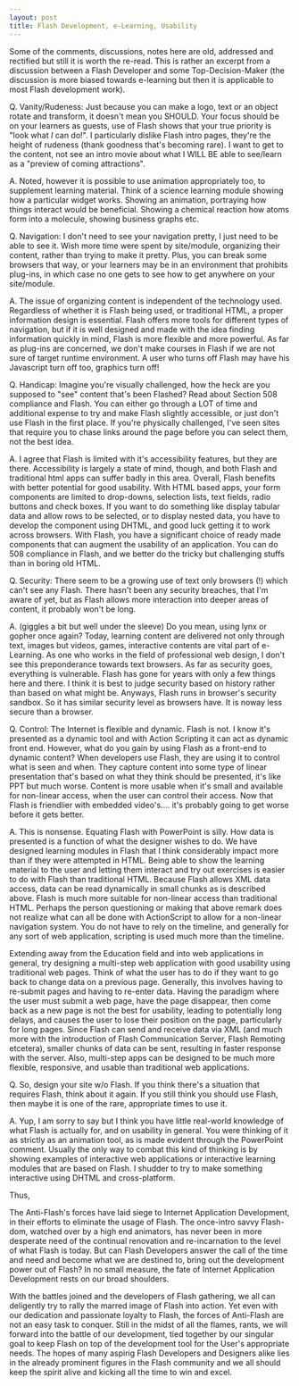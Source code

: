 ```yaml
---
layout: post
title: Flash Development, e-Learning, Usability
---
```


Some of the comments, discussions, notes here are old, addressed and rectified but still it is worth the re-read. This is rather an excerpt  from a discussion between a Flash Developer and some Top-Decision-Maker (the discussion is more biased towards e-learning but then it is applicable to most Flash development work).

Q. Vanity/Rudeness:  Just because you can make a logo, text or an object rotate and transform, it doesn't mean you SHOULD.  Your focus should be on your learners as guests, use of Flash shows that your true priority is "look what *I* can do!".  I particularly dislike Flash intro pages, they're the height of rudeness (thank goodness that's becoming rare). I want to get to the content, not see an intro movie about what I WILL BE able to see/learn as a "preview of coming attractions".

A. Noted, however it is possible to use animation appropriately too, to supplement learning material. Think of a science learning module showing how a particular widget works. Showing an animation, portraying how things interact would be beneficial. Showing a chemical reaction how atoms form into a molecule, showing business graphs etc.

Q. Navigation: I don't need to see your navigation pretty, I just need to be able to see it.  Wish more time were spent by site/module, organizing their content, rather than trying to make it pretty.  Plus, you can break some browsers that way, or your learners may be in an environment that prohibits plug-ins,  in which case no one gets to see how to get anywhere on your site/module.

A. The issue of organizing content is independent of the technology used. Regardless of whether it is Flash being used, or traditional HTML, a proper information design is essential. Flash offers more tools for different types of navigation, but if it is well designed and made with the idea finding information quickly in mind, Flash is more flexible and more powerful. As far as plug-ins are concerned, we don't make courses in Flash if we are not sure of target runtime environment. A user who turns off Flash may have his Javascript turn off too, graphics turn off!

Q. Handicap:  Imagine you're visually challenged, how the heck are you supposed to "see" content that's been Flashed?  Read about Section 508 compliance and Flash.  You can either go through a LOT of time and additional expense to try and make Flash slightly accessible, or just don't use Flash in the first place.  If you're physically challenged, I've seen sites that require you to chase links around the page before you can select them, not the best idea.

A. I agree that Flash is limited with it's accessibility features, but they are there. Accessibility is largely a state of mind, though, and both Flash and traditional html apps can suffer badly in this area. Overall, Flash benefits with better potential for good usability. With HTML based apps, your form components are limited to drop-downs, selection lists, text fields, radio buttons and check boxes. If you want to do something like display tabular data and allow rows to be selected, or to display nested data, you have to develop the component using DHTML, and good luck getting it to work across browsers. With Flash, you have a significant choice of ready made components that can augment the usability of an application. You can do 508 compliance in Flash, and we better do the tricky but challenging stuffs than in boring old HTML.

Q. Security:  There seem to be a growing use of text only browsers (!) which can't see any Flash.  There hasn't been any security breaches, that I'm aware of yet, but as Flash allows more interaction into deeper areas of content, it probably won't be long.

A. (giggles a bit but well under the sleeve) Do you mean, using lynx or gopher once again? Today, learning content are delivered not only through text, images but videos, games, interactive contents are vital part of e-Learning. As one who works in the field of professional web design, I don't see this preponderance towards text browsers. As far as security goes, everything is vulnerable. Flash has gone for years with only a few things here and there. I think it is best to judge security based on history rather than based on what might be. Anyways, Flash runs in browser's security sandbox. So it has similar security level as browsers have. It is noway less secure than a browser.

Q. Control:  The Internet is flexible and dynamic. Flash is not.  I know it's presented as a dynamic tool and with Action Scripting it can act as dynamic front end.  However, what do you gain by using Flash as a front-end to dynamic content?  When developers use Flash, they are using it to control what is seen and when.  They capture content into some type of linear presentation that's based on what they think should be presented, it's like PPT but much worse.  Content is more usable when it's small and available for non-linear access, when the user can control their access.  Now  that Flash is friendlier with embedded video's.... it's probably going to get worse before it gets better.

A. This is nonsense. Equating Flash with PowerPoint is silly. How data is presented is a function of what the designer wishes to do. We have designed learning modules in Flash that I think considerably impact more than if they were attempted in HTML. Being able to show the learning material to the user and letting them interact and try out exercises is easier to do with Flash than traditional HTML. Because Flash allows XML data access, data can be read dynamically in small chunks as is described above. Flash is much more suitable for non-linear access than traditional HTML. Perhaps the person questioning or making that above remark does not realize what can all be done with ActionScript to allow for a non-linear navigation system. You do not have to rely on the timeline, and generally for any sort of web application, scripting is used much more than the timeline.

Extending away from the Education field and into web applications in general, try designing a multi-step web application with good usability using traditional web pages. Think of what the user has to do if they want to go back to change data on a previous page. Generally, this involves having to re-submit pages and having to re-enter data. Having the paradigm where the user must submit a web page, have the page disappear, then come back as a new page is not the best for usability, leading to potentially long delays, and causes the user to lose their position on the page, particularly for long pages. Since Flash can send and receive data via XML (and much more with the introduction of Flash Communication Server, Flash Remoting etcetera), smaller chunks of data can be sent, resulting in faster response with the server. Also, multi-step apps can be designed to be much more flexible, responsive, and usable than traditional web applications.

Q. So, design your site w/o Flash.  If you think there's a situation that requires Flash, think about it again.  If you still think you should use Flash, then maybe it is one of the rare, appropriate times to use it.

A. Yup, I am sorry to say but I think you have little real-world knowledge of what Flash is actually for, and on usability in general. You were thinking of it as strictly as an animation tool, as is made evident through the PowerPoint comment. Usually the only way to combat this kind of thinking is by showing examples of interactive web applications or interactive learning modules that are based on Flash. I shudder to try to make something interactive using DHTML and cross-platform.

Thus,

The Anti-Flash's forces have laid siege to Internet Application Development, in their efforts to eliminate the usage of Flash. The once-intro savvy Flash-dom, watched over by a high end animators, has never been in more desperate need of the continual renovation and re-incarnation to the level of what Flash is today. But can Flash Developers answer the call of the time and need and become what we are destined to, bring out the development power out of Flash? In no small measure, the fate of Internet Application Development rests on our broad shoulders. 

With the battles joined and the developers of Flash gathering, we all can deligently try to rally the marred image of Flash into action. Yet even with our dedication and passionate loyalty to Flash, the forces of Anti-Flash are not an easy task to conquer. Still in the midst of all the flames, rants, we will forward into the battle of our development, tied together by our singular goal to keep Flash on top of the development tool for the User's appropriate needs. The hopes of many aspirig Flash Developers and Designers alike lies in the already prominent figures in the Flash community and we all should keep the spirit alive and kicking all the time to win and excel.
